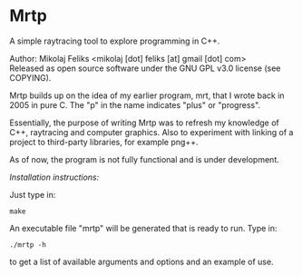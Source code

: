 # Mrtp
A simple raytracing tool to explore programming in C++.

Author: Mikolaj Feliks <mikolaj [dot] feliks [at] gmail [dot] com><br>
Released as open source software under the GNU GPL v3.0 license (see COPYING).

Mrtp builds up on the idea of my earlier program, mrt, 
that I wrote back in 2005 in pure C. The "p" in the name indicates 
"plus" or "progress".

Essentially, the purpose of writing Mrtp was to refresh my knowledge 
of C++, raytracing and computer graphics. Also to experiment with 
linking of a project to third-party libraries, for example png++.

As of now, the program is not fully functional and is under
development.


_Installation instructions:_

Just type in:

```
make
```

An executable file "mrtp" will be generated that is ready to run.
Type in:

```
./mrtp -h
```

to get a list of available arguments and options and 
an example of use.
